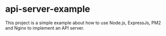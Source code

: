 # api-server-example
This project is a simple example about how to use Node.js, ExpressJs, PM2 and Nginx to implement an API server.
